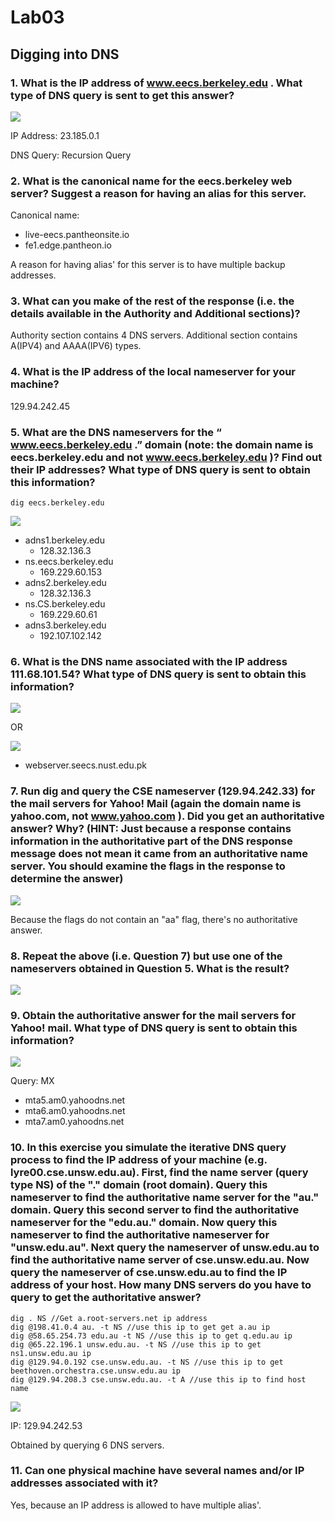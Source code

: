 # Lab03

## Digging into DNS

### 1. What is the IP address of www.eecs.berkeley.edu . What type of DNS query is sent to get this answer?

![](./q1.PNG)

IP Address: 23.185.0.1

DNS Query: Recursion Query

### 2. What is the canonical name for the eecs.berkeley web server? Suggest a reason for having an alias for this server.

Canonical name:
- live-eecs.pantheonsite.io
- fe1.edge.pantheon.io

A reason for having alias' for this server is to have multiple backup addresses. 

### 3. What can you make of the rest of the response (i.e. the details available in the Authority and Additional sections)?

Authority section contains 4 DNS servers.
Additional section contains A(IPV4) and AAAA(IPV6) types. 

### 4. What is the IP address of the local nameserver for your machine?

129.94.242.45

### 5. What are the DNS nameservers for the “ www.eecs.berkeley.edu .” domain (note: the domain name is eecs.berkeley.edu and not www.eecs.berkeley.edu )? Find out their IP addresses? What type of DNS query is sent to obtain this information?

    dig eecs.berkeley.edu

![](./q1_6.PNG)

- adns1.berkeley.edu
    - 128.32.136.3
- ns.eecs.berkeley.edu
    - 169.229.60.153
- adns2.berkeley.edu
    - 128.32.136.3
- ns.CS.berkeley.edu
    - 169.229.60.61
- adns3.berkeley.edu
    - 192.107.102.142

### 6. What is the DNS name associated with the IP address 111.68.101.54? What type of DNS query is sent to obtain this information?

![](./q1_2.PNG)

OR

![](./q1_3.PNG)

- webserver.seecs.nust.edu.pk

### 7. Run dig and query the CSE nameserver (129.94.242.33) for the mail servers for Yahoo! Mail (again the domain name is yahoo.com, not www.yahoo.com ). Did you get an authoritative answer? Why? (HINT: Just because a response contains information in the authoritative part of the DNS response message does not mean it came from an authoritative name server. You should examine the flags in the response to determine the answer)

![](./q1_4.PNG)

Because the flags do not contain an "aa" flag, there's no authoritative answer.

### 8. Repeat the above (i.e. Question 7) but use one of the nameservers obtained in Question 5. What is the result?

![](./q1_7.PNG)

### 9. Obtain the authoritative answer for the mail servers for Yahoo! mail. What type of DNS query is sent to obtain this information?

![](./q1_8.PNG)

Query: MX

- mta5.am0.yahoodns.net
- mta6.am0.yahoodns.net
- mta7.am0.yahoodns.net

### 10. In this exercise you simulate the iterative DNS query process to find the IP address of your machine (e.g. lyre00.cse.unsw.edu.au). First, find the name server (query type NS) of the "." domain (root domain). Query this nameserver to find the authoritative name server for the "au." domain. Query this second server to find the authoritative nameserver for the "edu.au." domain. Now query this nameserver to find the authoritative nameserver for "unsw.edu.au". Next query the nameserver of unsw.edu.au to find the authoritative name server of cse.unsw.edu.au. Now query the nameserver of cse.unsw.edu.au to find the IP address of your host. How many DNS servers do you have to query to get the authoritative answer?

    dig . NS //Get a.root-servers.net ip address
    dig @198.41.0.4 au. -t NS //use this ip to get get a.au ip
    dig @58.65.254.73 edu.au -t NS //use this ip to get q.edu.au ip
    dig @65.22.196.1 unsw.edu.au. -t NS //use this ip to get ns1.unsw.edu.au ip
    dig @129.94.0.192 cse.unsw.edu.au. -t NS //use this ip to get beethoven.orchestra.cse.unsw.edu.au ip
    dig @129.94.208.3 cse.unsw.edu.au. -t A //use this ip to find host name

![](./q1_9.PNG)

IP: 129.94.242.53

Obtained by querying 6 DNS servers.

### 11. Can one physical machine have several names and/or IP addresses associated with it?

Yes, because an IP address is allowed to have multiple alias'.